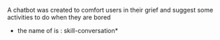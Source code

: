  A chatbot was created to comfort users in their grief and suggest some activities to do when they are bored
* the name of is : skill-conversation* 
